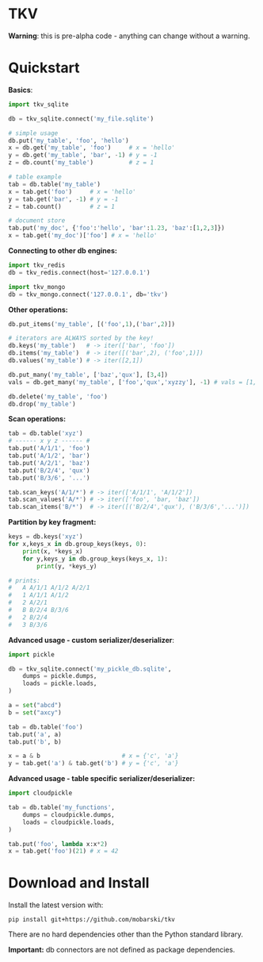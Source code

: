 # TKV

**Warning**: this is pre-alpha code - anything can change without a warning.

# Quickstart

**Basics**:
```python
import tkv_sqlite

db = tkv_sqlite.connect('my_file.sqlite')

# simple usage
db.put('my_table', 'foo', 'hello')
x = db.get('my_table', 'foo')     # x = 'hello'
y = db.get('my_table', 'bar', -1) # y = -1
z = db.count('my_table')          # z = 1

# table example
tab = db.table('my_table')
x = tab.get('foo')     # x = 'hello'
y = tab.get('bar', -1) # y = -1
z = tab.count()        # z = 1

# document store
tab.put('my_doc', {'foo':'hello', 'bar':1.23, 'baz':[1,2,3]})
x = tab.get('my_doc')['foo'] # x = 'hello'
``` 

**Connecting to other db engines:**
```python
import tkv_redis
db = tkv_redis.connect(host='127.0.0.1')

import tkv_mongo
db = tkv_mongo.connect('127.0.0.1', db='tkv')
```

**Other operations:**
```python
db.put_items('my_table', [('foo',1),('bar',2)])

# iterators are ALWAYS sorted by the key!
db.keys('my_table')   # -> iter(['bar', 'foo'])
db.items('my_table')  # -> iter([('bar',2), ('foo',1)])
db.values('my_table') # -> iter([2,1])

db.put_many('my_table', ['baz','qux'], [3,4])
vals = db.get_many('my_table', ['foo','qux','xyzzy'], -1) # vals = [1, 4, -1]

db.delete('my_table', 'foo')
db.drop('my_table')
```

**Scan operations:**
```python
tab = db.table('xyz')
# ------ x y z ------ #
tab.put('A/1/1', 'foo')
tab.put('A/1/2', 'bar')
tab.put('A/2/1', 'baz')
tab.put('B/2/4', 'qux')
tab.put('B/3/6', '...')

tab.scan_keys('A/1/*') # -> iter(['A/1/1', 'A/1/2'])
tab.scan_values('A/*') # -> iter(['foo', 'bar, 'baz'])
tab.scan_items('B/*')  # -> iter([('B/2/4','qux'), ('B/3/6','...')])

```

**Partition by key fragment:**
```python	
keys = db.keys('xyz')
for x,keys_x in db.group_keys(keys, 0):
    print(x, *keys_x)
    for y,keys_y in db.group_keys(keys_x, 1):
        print(y, *keys_y)

# prints:
#   A A/1/1 A/1/2 A/2/1
#   1 A/1/1 A/1/2
#   2 A/2/1
#   B B/2/4 B/3/6
#   2 B/2/4
#   3 B/3/6
```

**Advanced usage - custom serializer/deserializer**:
```python
import pickle

db = tkv_sqlite.connect('my_pickle_db.sqlite',
    dumps = pickle.dumps,
    loads = pickle.loads,
)

a = set("abcd")
b = set("axcy")

tab = db.table('foo')
tab.put('a', a)
tab.put('b', b)

x = a & b                       # x = {'c', 'a'}
y = tab.get('a') & tab.get('b') # y = {'c', 'a'}

```

**Advanced usage - table specific serializer/deserializer:**
```python
import cloudpickle

tab = db.table('my_functions',
    dumps = cloudpickle.dumps,
    loads = cloudpickle.loads,
)

tab.put('foo', lambda x:x*2)
x = tab.get('foo')(21) # x = 42
```

# Download and Install

Install the latest version with:
```
pip install git+https://github.com/mobarski/tkv
```

There are no hard dependencies other than the Python standard library.

**Important:** db connectors are not defined as package dependencies.

